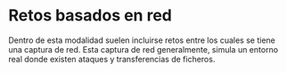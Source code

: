 # Retos basados en red

Dentro de esta modalidad suelen incluirse retos entre los cuales se tiene una captura de red.
Esta captura de red generalmente, simula un entorno real donde existen ataques y transferencias de ficheros.
